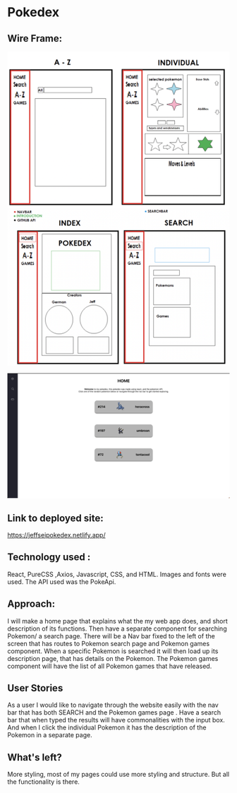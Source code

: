 # Pokedex
 
## Wire Frame:

![image of wireFrame](src/pokemonGamelist/Screen%20Shot%202022-06-10%20at%208.57.44%20AM.png)
![image of wireFrame](src/pokemonGamelist/Screen%20Shot%202022-06-10%20at%208.57.59%20AM.png)



![image of project](src/pokemonGamelist/Screen%20Shot%202022-06-10%20at%209.10.53%20AM.png)

## Link to deployed site:
https://jeffseipokedex.netlify.app/ 


## Technology used :

React, PureCSS ,Axios, Javascript, CSS, and HTML. Images and fonts were used. The API used was the PokeApi.

## Approach:
 I will make a home page that explains what the my web app does, and short description of its functions. Then  have a separate component for searching Pokemon/ a search page. There will be a Nav bar fixed to the left of the screen that has routes to Pokemon search page  and  Pokemon games component. When a specific Pokemon is searched it will then load up its description page, that has details on the Pokemon. The Pokemon games component will have the list of all Pokemon games that have released.


## User Stories
As a user I would like to navigate through the website easily with the nav bar that has both SEARCH and  the Pokemon games page . Have a search bar that when typed the results will have commonalities with the input box.  And when I click the individual Pokemon it has the description of the Pokemon in a separate page. 

## What's left?
More styling, most of my pages could use more styling and structure. But all the functionality is there.